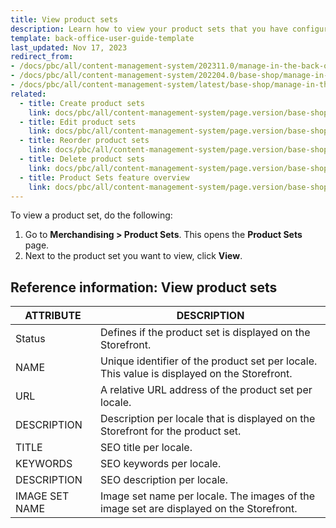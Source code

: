 ```yaml
---
title: View product sets
description: Learn how to view your product sets that you have configured in the Spryker Cloud Commerce OS Back Office.
template: back-office-user-guide-template
last_updated: Nov 17, 2023
redirect_from:
- /docs/pbc/all/content-management-system/202311.0/manage-in-the-back-office/product-sets/view-product-sets.html
- /docs/pbc/all/content-management-system/202204.0/base-shop/manage-in-the-back-office/product-sets/view-product-sets.html
- /docs/pbc/all/content-management-system/latest/base-shop/manage-in-the-back-office/product-sets/view-product-sets.html
related:
  - title: Create product sets
    link: docs/pbc/all/content-management-system/page.version/base-shop/manage-in-the-back-office/product-sets/create-product-sets.html
  - title: Edit product sets
    link: docs/pbc/all/content-management-system/page.version/base-shop/manage-in-the-back-office/product-sets/edit-product-sets.html
  - title: Reorder product sets
    link: docs/pbc/all/content-management-system/page.version/base-shop/manage-in-the-back-office/product-sets/reorder-product-sets.html
  - title: Delete product sets
    link: docs/pbc/all/content-management-system/page.version/base-shop/manage-in-the-back-office/product-sets/delete-product-sets.html
  - title: Product Sets feature overview
    link: docs/pbc/all/content-management-system/page.version/base-shop/product-sets-feature-overview.html
---
```


To view a product set, do the following:

1. Go to **Merchandising&nbsp;<span aria-label="and then">></span> Product Sets**.
    This opens the **Product Sets** page.
2. Next to the product set you want to view, click **View**.


## Reference information: View product sets

| ATTRIBUTE |DESCRIPTION  |
| --- | --- |
| Status | Defines if the product set is displayed on the Storefront. |
| NAME | Unique identifier of the product set per locale. This value is displayed on the Storefront. |
| URL | A relative URL address of the product set per locale.|
| DESCRIPTION | Description per locale that is displayed on the Storefront for the product set. |
| TITLE | SEO title per locale. |
| KEYWORDS| SEO keywords per locale. |
| DESCRIPTION | SEO description per locale.  |
| IMAGE SET NAME | Image set name per locale. The images of the image set are displayed on the Storefront. |
